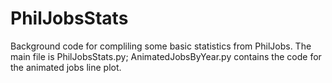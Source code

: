 # PhilJobsStats

Background code for compliling some basic statistics from PhilJobs.  The main file is PhilJobsStats.py; AnimatedJobsByYear.py contains the code for the animated jobs line plot.
